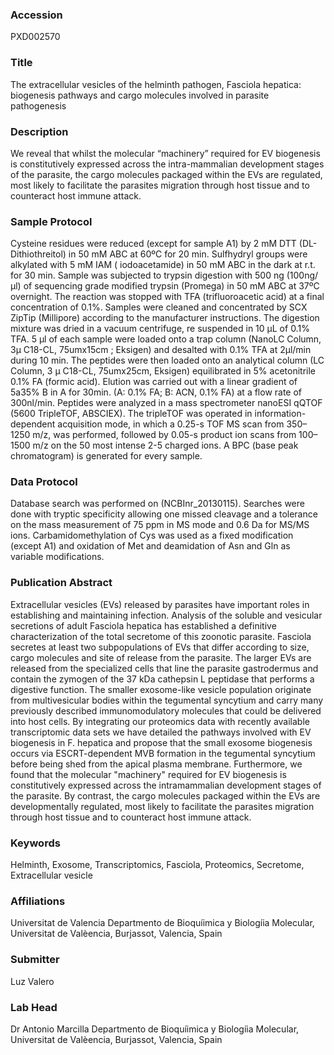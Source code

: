 ### Accession
PXD002570

### Title
The extracellular vesicles of the helminth pathogen, Fasciola hepatica: biogenesis pathways and cargo molecules involved in parasite pathogenesis

### Description
We reveal that whilst the molecular “machinery” required for EV biogenesis is constitutively expressed across the intra-mammalian development stages of the parasite, the cargo molecules packaged within the EVs are regulated, most likely to facilitate the parasites migration through host tissue and to counteract host immune attack.

### Sample Protocol
Cysteine residues were reduced (except for sample A1) by 2 mM DTT (DL-Dithiothreitol) in 50 mM ABC at 60ºC for 20 min. Sulfhydryl groups were alkylated with 5 mM IAM ( iodoacetamide) in 50 mM ABC in the dark at r.t. for 30 min.  Sample was subjected to trypsin digestion with 500 ng (100ng/µl) of sequencing grade modified trypsin (Promega) in 50 mM ABC at 37ºC overnight. The reaction was stopped with TFA (trifluoroacetic acid) at a final concentration of 0.1%.  Samples were cleaned and concentrated by SCX ZipTip (Millipore) according to the manufacturer instructions. The digestion mixture was dried in a vacuum centrifuge, re suspended in 10 µL of 0.1% TFA. 5 µl of each sample were loaded onto a trap column (NanoLC Column, 3µ C18-CL, 75umx15cm ; Eksigen) and desalted with 0.1% TFA at 2µl/min during  10 min.  The peptides were then loaded onto an analytical column (LC Column, 3 µ  C18-CL, 75umx25cm, Eksigen) equilibrated in 5% acetonitrile 0.1% FA (formic acid). Elution was carried out with a linear gradient of 5a35% B in A for 30min. (A: 0.1% FA; B: ACN, 0.1% FA) at a flow rate of 300nl/min. Peptides were analyzed in a mass spectrometer nanoESI qQTOF (5600 TripleTOF, ABSCIEX). The tripleTOF was operated in information-dependent acquisition mode, in which a 0.25-s TOF MS scan from 350–1250 m/z, was performed, followed by 0.05-s product ion scans from 100–1500 m/z on the 50 most intense 2-5 charged ions. A BPC (base peak chromatogram) is generated for every sample.

### Data Protocol
Database search was performed on  (NCBInr_20130115). Searches were done with tryptic specificity allowing one missed cleavage and a tolerance on the mass measurement of 75 ppm in MS mode and 0.6 Da for MS/MS ions. Carbamidomethylation of Cys was used as a fixed modification (except A1)  and oxidation of Met and deamidation of Asn and Gln as variable modifications.

### Publication Abstract
Extracellular vesicles (EVs) released by parasites have important roles in establishing and maintaining infection. Analysis of the soluble and vesicular secretions of adult Fasciola hepatica has established a definitive characterization of the total secretome of this zoonotic parasite. Fasciola secretes at least two subpopulations of EVs that differ according to size, cargo molecules and site of release from the parasite. The larger EVs are released from the specialized cells that line the parasite gastrodermus and contain the zymogen of the 37 kDa cathepsin L peptidase that performs a digestive function. The smaller exosome-like vesicle population originate from multivesicular bodies within the tegumental syncytium and carry many previously described immunomodulatory molecules that could be delivered into host cells. By integrating our proteomics data with recently available transcriptomic data sets we have detailed the pathways involved with EV biogenesis in F. hepatica and propose that the small exosome biogenesis occurs via ESCRT-dependent MVB formation in the tegumental syncytium before being shed from the apical plasma membrane. Furthermore, we found that the molecular "machinery" required for EV biogenesis is constitutively expressed across the intramammalian development stages of the parasite. By contrast, the cargo molecules packaged within the EVs are developmentally regulated, most likely to facilitate the parasites migration through host tissue and to counteract host immune attack.

### Keywords
Helminth, Exosome, Transcriptomics, Fasciola, Proteomics, Secretome, Extracellular vesicle

### Affiliations
Universitat de Valencia
Departmento de Bioquíimica y Biologíia Molecular, Universitat de Valèencia,  Burjassot, Valencia, Spain

### Submitter
Luz Valero

### Lab Head
Dr Antonio Marcilla
Departmento de Bioquíimica y Biologíia Molecular, Universitat de Valèencia,  Burjassot, Valencia, Spain


